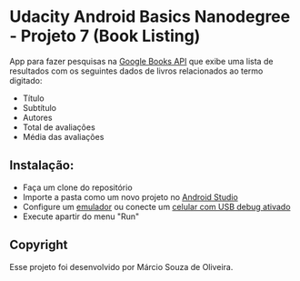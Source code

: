 # Udacity Android Basics Nanodegree - Projeto 7 (Book Listing)
 
App para fazer pesquisas na [Google Books API](https://developers.google.com/books/) que exibe uma lista de resultados com os seguintes dados de livros relacionados ao termo digitado:
- Título
- Subtítulo
- Autores
- Total de avaliações
- Média das avaliações

## Instalação:
- Faça um clone do repositório
- Importe a pasta como um novo projeto no [Android Studio](https://developer.android.com/studio/)
- Configure um [emulador](https://developer.android.com/studio/run/emulator) ou conecte um [celular com USB debug ativado](https://developer.android.com/studio/run/device)
- Execute apartir do menu "Run"

## Copyright

Esse projeto foi desenvolvido por Márcio Souza de Oliveira.

